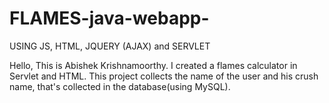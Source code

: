 # FLAMES-java-webapp-
USING JS, HTML, JQUERY (AJAX) and SERVLET

Hello, 
This is Abishek Krishnamoorthy. I created a flames calculator in Servlet and HTML. This project collects the name of the user and his crush name, that's collected in the database(using MySQL).
